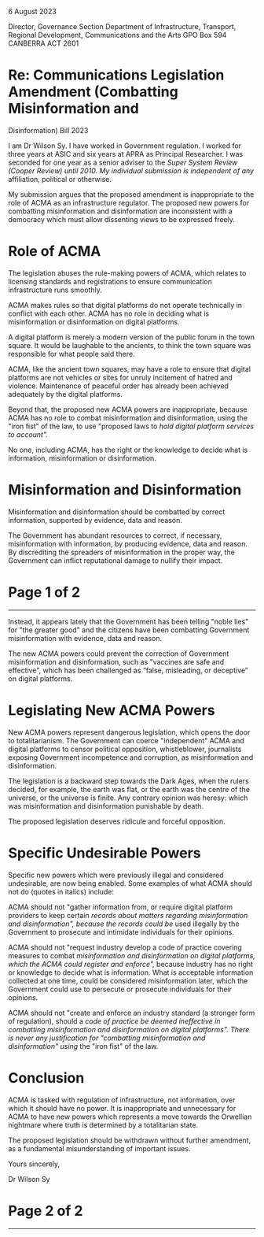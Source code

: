 6 August 2023

Director, Governance Section
Department of Infrastructure, Transport, Regional Development, Communications and the Arts
GPO Box 594
CANBERRA ACT 2601

# Re: Communications Legislation Amendment (Combatting Misinformation and
 Disinformation) Bill 2023

I am Dr Wilson Sy. I have worked in Government regulation. I worked for three years at ASIC and
six years at APRA as Principal Researcher. I was seconded for one year as a senior adviser to the
_Super System Review (Cooper Review) until 2010. My individual submission is independent of any_
affiliation, political or otherwise.

My submission argues that the proposed amendment is inappropriate to the role of ACMA as an
infrastructure regulator. The proposed new powers for combatting misinformation and disinformation
are inconsistent with a democracy which must allow dissenting views to be expressed freely.

# Role of ACMA

The legislation abuses the rule-making powers of ACMA, which relates to licensing standards and
registrations to ensure communication infrastructure runs smoothly.

ACMA makes rules so that digital platforms do not operate technically in conflict with each other.
ACMA has no role in deciding what is misinformation or disinformation on digital platforms.

A digital platform is merely a modern version of the public forum in the town square. It would be
laughable to the ancients, to think the town square was responsible for what people said there.

ACMA, like the ancient town squares, may have a role to ensure that digital platforms are not vehicles
or sites for unruly incitement of hatred and violence. Maintenance of peaceful order has already been
achieved adequately by the digital platforms.

Beyond that, the proposed new ACMA powers are inappropriate, because ACMA has no role to
combat misinformation and disinformation, using the "iron fist" of the law, to use "proposed laws to
_hold digital platform services to account"._

No one, including ACMA, has the right or the knowledge to decide what is information,
misinformation or disinformation.

# Misinformation and Disinformation

Misinformation and disinformation should be combatted by correct information, supported by
evidence, data and reason.

The Government has abundant resources to correct, if necessary, misinformation with information, by
producing evidence, data and reason. By discrediting the spreaders of misinformation in the proper
way, the Government can inflict reputational damage to nullify their impact.

# Page 1 of 2


-----

Instead, it appears lately that the Government has been telling "noble lies" for "the greater good" and
the citizens have been combatting Government misinformation with evidence, data and reason.

The new ACMA powers could prevent the correction of Government misinformation and
disinformation, such as "vaccines are safe and effective", which has been challenged as “false,
misleading, or deceptive” on digital platforms.

# Legislating New ACMA Powers

New ACMA powers represent dangerous legislation, which opens the door to totalitarianism. The
Government can coerce "independent" ACMA and digital platforms to censor political opposition,
whistleblower, journalists exposing Government incompetence and corruption, as misinformation and
disinformation.

The legislation is a backward step towards the Dark Ages, when the rulers decided, for example, the
earth was flat, or the earth was the centre of the universe, or the universe is finite. Any contrary
opinion was heresy: which was misinformation and disinformation punishable by death.

The proposed legislation deserves ridicule and forceful opposition.

# Specific Undesirable Powers

Specific new powers which were previously illegal and considered undesirable, are now being
enabled. Some examples of what ACMA should not do (quotes in italics) include:

ACMA should not "gather information from, or require digital platform providers to keep certain
_records about matters regarding misinformation and disinformation", because the records could be_
used illegally by the Government to prosecute and intimidate individuals for their opinions.

ACMA should not "request industry develop a code of practice covering measures to combat
_misinformation and disinformation on digital platforms, which the ACMA could register and enforce",_
because industry has no right or knowledge to decide what is information. What is acceptable
information collected at one time, could be considered misinformation later, which the Government
could use to persecute or prosecute individuals for their opinions.

ACMA should not "create and enforce an industry standard (a stronger form of regulation), should a
_code of practice be deemed ineffective in combatting misinformation and disinformation on digital_
_platforms". There is never any justification for "combatting misinformation and disinformation" using_
the "iron fist" of the law.

# Conclusion

ACMA is tasked with regulation of infrastructure, not information, over which it should have no
power. It is inappropriate and unnecessary for ACMA to have new powers which represents a move
towards the Orwellian nightmare where truth is determined by a totalitarian state.

The proposed legislation should be withdrawn without further amendment, as a fundamental
misunderstanding of important issues.

Yours sincerely,

Dr Wilson Sy

# Page 2 of 2


-----

